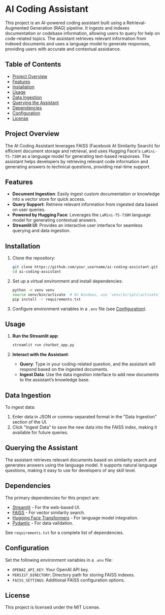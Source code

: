 
# AI Coding Assistant

This project is an AI-powered coding assistant built using a Retrieval-Augmented Generation (RAG) pipeline. It ingests and indexes documentation or codebase information, allowing users to query for help on code-related topics. The assistant retrieves relevant information from indexed documents and uses a language model to generate responses, providing users with accurate and contextual assistance.

## Table of Contents

- [Project Overview](#project-overview)
- [Features](#features)
- [Installation](#installation)
- [Usage](#usage)
- [Data Ingestion](#data-ingestion)
- [Querying the Assistant](#querying-the-assistant)
- [Dependencies](#dependencies)
- [Configuration](#configuration)
- [License](#license)

## Project Overview

The AI Coding Assistant leverages FAISS (Facebook AI Similarity Search) for efficient document storage and retrieval, and uses Hugging Face's `LaMini-T5-738M` as a language model for generating text-based responses. The assistant helps developers by retrieving relevant code information and generating answers to technical questions, providing real-time support.

## Features

- **Document Ingestion**: Easily ingest custom documentation or knowledge into a vector store for quick access.
- **Query Support**: Retrieve relevant information from ingested data based on user queries.
- **Powered by Hugging Face**: Leverages the `LaMini-T5-738M` language model for generating contextual answers.
- **Streamlit UI**: Provides an interactive user interface for seamless querying and data ingestion.

## Installation

1. Clone the repository:
   ```bash
   git clone https://github.com/your_username/ai-coding-assistant.git
   cd ai-coding-assistant
   ```

2. Set up a virtual environment and install dependencies:
   ```bash
   python -m venv venv
   source venv/bin/activate  # On Windows, use `venv\Scripts\activate`
   pip install -r requirements.txt
   ```

3. Configure environment variables in a `.env` file (see [Configuration](#configuration)).

## Usage

1. **Run the Streamlit app**:
   ```bash
   streamlit run chatbot_app.py
   ```

2. **Interact with the Assistant**:
   - **Query**: Type in your coding-related question, and the assistant will respond based on the ingested documents.
   - **Ingest Data**: Use the data ingestion interface to add new documents to the assistant’s knowledge base.

## Data Ingestion

To ingest data:

1. Enter data in JSON or comma-separated format in the "Data Ingestion" section of the UI.
2. Click "Ingest Data" to save the new data into the FAISS index, making it available for future queries.

## Querying the Assistant

The assistant retrieves relevant documents based on similarity search and generates answers using the language model. It supports natural language questions, making it easy to use for developers of any skill level.

## Dependencies

The primary dependencies for this project are:

- [Streamlit](https://streamlit.io/) - For the web-based UI.
- [FAISS](https://github.com/facebookresearch/faiss) - For vector similarity search.
- [Hugging Face Transformers](https://huggingface.co/transformers/) - For language model integration.
- [Pydantic](https://pydantic-docs.helpmanual.io/) - For data validation.

See `requirements.txt` for a complete list of dependencies.

## Configuration

Set the following environment variables in a `.env` file:

- `OPENAI_API_KEY`: Your OpenAI API key.
- `PERSIST_DIRECTORY`: Directory path for storing FAISS indexes.
- `FAISS_SETTINGS`: Additional FAISS configuration options.


## License

This project is licensed under the MIT License.
